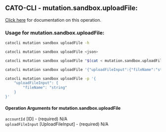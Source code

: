 
## CATO-CLI - mutation.sandbox.uploadFile:
[Click here](https://api.catonetworks.com/documentation/#mutation-mutation.sandbox.uploadFile) for documentation on this operation.

### Usage for mutation.sandbox.uploadFile:

```bash
catocli mutation sandbox uploadFile -h

catocli mutation sandbox uploadFile <json>

catocli mutation sandbox uploadFile "$(cat < mutation.sandbox.uploadFile.json)"

catocli mutation sandbox uploadFile '{"uploadFileInput":{"fileName":"string"}}'

catocli mutation sandbox uploadFile -p '{
    "uploadFileInput": {
        "fileName": "string"
    }
}'
```

#### Operation Arguments for mutation.sandbox.uploadFile ####

`accountId` [ID] - (required) N/A    
`uploadFileInput` [UploadFileInput] - (required) N/A    
